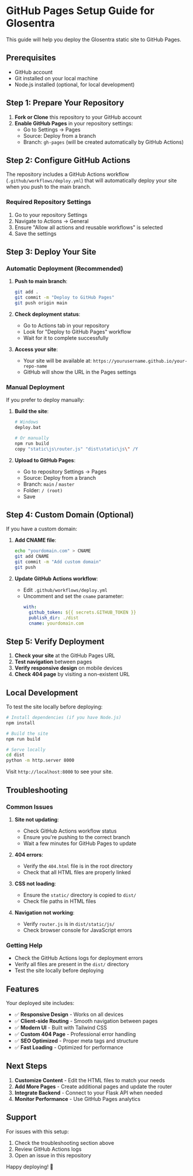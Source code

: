 # GitHub Pages Setup Guide for Glosentra

This guide will help you deploy the Glosentra static site to GitHub Pages.

## Prerequisites

- GitHub account
- Git installed on your local machine
- Node.js installed (optional, for local development)

## Step 1: Prepare Your Repository

1. **Fork or Clone** this repository to your GitHub account
2. **Enable GitHub Pages** in your repository settings:
   - Go to Settings → Pages
   - Source: Deploy from a branch
   - Branch: `gh-pages` (will be created automatically by GitHub Actions)

## Step 2: Configure GitHub Actions

The repository includes a GitHub Actions workflow (`.github/workflows/deploy.yml`) that will automatically deploy your site when you push to the main branch.

### Required Repository Settings

1. Go to your repository Settings
2. Navigate to Actions → General
3. Ensure "Allow all actions and reusable workflows" is selected
4. Save the settings

## Step 3: Deploy Your Site

### Automatic Deployment (Recommended)

1. **Push to main branch**:
   ```bash
   git add .
   git commit -m "Deploy to GitHub Pages"
   git push origin main
   ```

2. **Check deployment status**:
   - Go to Actions tab in your repository
   - Look for "Deploy to GitHub Pages" workflow
   - Wait for it to complete successfully

3. **Access your site**:
   - Your site will be available at: `https://yourusername.github.io/your-repo-name`
   - GitHub will show the URL in the Pages settings

### Manual Deployment

If you prefer to deploy manually:

1. **Build the site**:
   ```bash
   # Windows
   deploy.bat
   
   # Or manually
   npm run build
   copy "static\js\router.js" "dist\static\js\" /Y
   ```

2. **Upload to GitHub Pages**:
   - Go to repository Settings → Pages
   - Source: Deploy from a branch
   - Branch: `main` / `master`
   - Folder: `/ (root)`
   - Save

## Step 4: Custom Domain (Optional)

If you have a custom domain:

1. **Add CNAME file**:
   ```bash
   echo "yourdomain.com" > CNAME
   git add CNAME
   git commit -m "Add custom domain"
   git push
   ```

2. **Update GitHub Actions workflow**:
   - Edit `.github/workflows/deploy.yml`
   - Uncomment and set the `cname` parameter:
     ```yaml
     with:
       github_token: ${{ secrets.GITHUB_TOKEN }}
       publish_dir: ./dist
       cname: yourdomain.com
     ```

## Step 5: Verify Deployment

1. **Check your site** at the GitHub Pages URL
2. **Test navigation** between pages
3. **Verify responsive design** on mobile devices
4. **Check 404 page** by visiting a non-existent URL

## Local Development

To test the site locally before deploying:

```bash
# Install dependencies (if you have Node.js)
npm install

# Build the site
npm run build

# Serve locally
cd dist
python -m http.server 8000
```

Visit `http://localhost:8000` to see your site.

## Troubleshooting

### Common Issues

1. **Site not updating**:
   - Check GitHub Actions workflow status
   - Ensure you're pushing to the correct branch
   - Wait a few minutes for GitHub Pages to update

2. **404 errors**:
   - Verify the `404.html` file is in the root directory
   - Check that all HTML files are properly linked

3. **CSS not loading**:
   - Ensure the `static/` directory is copied to `dist/`
   - Check file paths in HTML files

4. **Navigation not working**:
   - Verify `router.js` is in `dist/static/js/`
   - Check browser console for JavaScript errors

### Getting Help

- Check the GitHub Actions logs for deployment errors
- Verify all files are present in the `dist/` directory
- Test the site locally before deploying

## Features

Your deployed site includes:

- ✅ **Responsive Design** - Works on all devices
- ✅ **Client-side Routing** - Smooth navigation between pages
- ✅ **Modern UI** - Built with Tailwind CSS
- ✅ **Custom 404 Page** - Professional error handling
- ✅ **SEO Optimized** - Proper meta tags and structure
- ✅ **Fast Loading** - Optimized for performance

## Next Steps

1. **Customize Content** - Edit the HTML files to match your needs
2. **Add More Pages** - Create additional pages and update the router
3. **Integrate Backend** - Connect to your Flask API when needed
4. **Monitor Performance** - Use GitHub Pages analytics

## Support

For issues with this setup:
1. Check the troubleshooting section above
2. Review GitHub Actions logs
3. Open an issue in this repository

Happy deploying! 🚀

